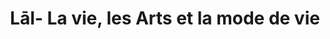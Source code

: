 ---
title: "Lāl- La vie, les Arts et la mode de vie"
url: /puducherry/lal-la-vie-les-arts-et-la-mode-de-vie/
shop: Kleidung
---